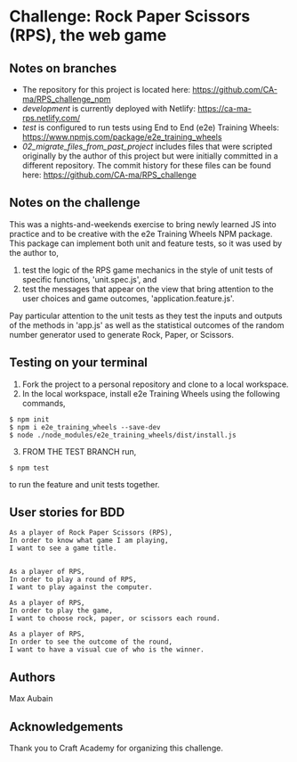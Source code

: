 # Challenge: Rock Paper Scissors (RPS), the web game

## Notes on branches
* The repository for this project is located here: https://github.com/CA-ma/RPS_challenge_npm
* _development_ is currently deployed with Netlify: https://ca-ma-rps.netlify.com/
* _test_ is configured to run tests using End to End (e2e) Training Wheels: https://www.npmjs.com/package/e2e_training_wheels
* _02_migrate_files_from_past_project_ includes files that were scripted originally by the author of this project but were initially committed in a different repository.  The commit history for these files can be found here: https://github.com/CA-ma/RPS_challenge

## Notes on the challenge
This was a nights-and-weekends exercise to bring newly learned JS into practice and to be creative with the e2e Training Wheels NPM package.  This package can implement both unit and feature tests, so it was used by the author to,
1. test the logic of the RPS game mechanics in the style of unit tests of specific functions, 'unit.spec.js', and
2. test the messages that appear on the view that bring attention to the user choices and game outcomes, 'application.feature.js'.

Pay particular attention to the unit tests as they test the inputs and outputs of the methods in 'app.js' as well as the statistical outcomes of the random number generator used to generate Rock, Paper, or Scissors.

## Testing on your terminal
1. Fork the project to a personal repository and clone to a local workspace.
2. In the local workspace, install e2e Training Wheels using the following commands,
```
$ npm init
$ npm i e2e_training_wheels --save-dev
$ node ./node_modules/e2e_training_wheels/dist/install.js
```
3. FROM THE TEST BRANCH run,
```
$ npm test
```
to run the feature and unit tests together.

## User stories for BDD
```
As a player of Rock Paper Scissors (RPS),
In order to know what game I am playing,
I want to see a game title.


As a player of RPS,
In order to play a round of RPS,
I want to play against the computer.

As a player of RPS,
In order to play the game,
I want to choose rock, paper, or scissors each round.

As a player of RPS,
In order to see the outcome of the round,
I want to have a visual cue of who is the winner.
```

## Authors
Max Aubain

## Acknowledgements
Thank you to Craft Academy for organizing this challenge.